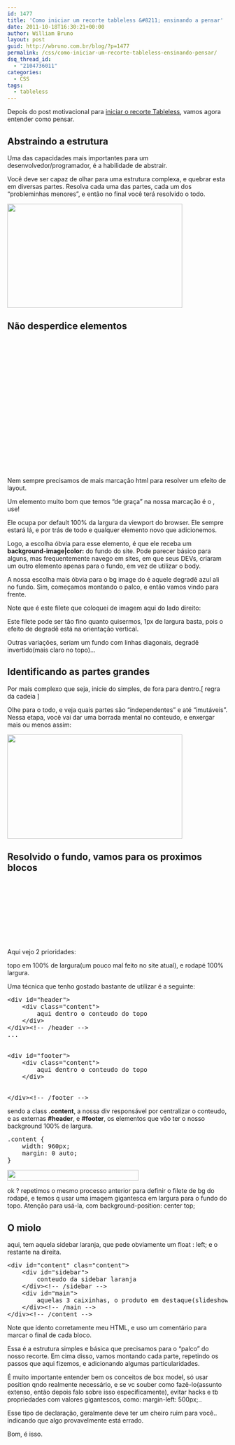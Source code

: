 ```yaml
---
id: 1477
title: 'Como iniciar um recorte tableless &#8211; ensinando a pensar'
date: 2011-10-18T16:30:21+00:00
author: William Bruno
layout: post
guid: http://wbruno.com.br/blog/?p=1477
permalink: /css/como-iniciar-um-recorte-tableless-ensinando-pensar/
dsq_thread_id:
  - "2104736011"
categories:
  - CSS
tags:
  - tableless
---
```

Depois do post motivacional para [iniciar o recorte Tableless](http://wbruno.com.br/2011/10/10/como-iniciar-um-recorte-tableless-comece/), vamos agora entender como pensar.
  
<!--more-->

## Abstraindo a estrutura

Uma das capacidades mais importantes para um desenvolvedor/programador, é a habilidade de abstrair.
  
Você deve ser capaz de olhar para uma estrutura complexa, e quebrar esta em diversas partes. Resolva cada uma das partes, cada um dos &#8220;probleminhas menores&#8221;, e então no final você terá resolvido o todo.
  
[<img src="http://wbruno.com.br/wp-content/uploads/2011/10/lay1.jpg" alt="" title="lay1" width="400" height="238" class="aligncenter size-full wp-image-1490" srcset="http://wbruno.com.br/wp-content/uploads/2011/10/lay1.jpg 400w, http://wbruno.com.br/wp-content/uploads/2011/10/lay1-300x178.jpg 300w" sizes="(max-width: 400px) 100vw, 400px" />](http://wbruno.com.br/wp-content/uploads/2011/10/lay1.jpg)

## Não desperdice elementos

[<img src="http://wbruno.com.br/wp-content/uploads/2011/10/filete1-12x300.jpg" alt="" title="filete" width="12" height="300" class="alignright size-medium wp-image-1496" srcset="http://wbruno.com.br/wp-content/uploads/2011/10/filete1-12x300.jpg 12w, http://wbruno.com.br/wp-content/uploads/2011/10/filete1.jpg 24w" sizes="(max-width: 12px) 100vw, 12px" />](http://wbruno.com.br/wp-content/uploads/2011/10/filete1.jpg)
  
Nem sempre precisamos de mais marcação html para resolver um efeito de layout.
  
Um elemento muito bom que temos &#8220;de graça&#8221; na nossa marcação é o <body>, use!
  
Ele ocupa por default 100% da largura da viewport do browser. Ele sempre estará lá, e por trás de todo e qualquer elemento novo que adicionemos.

Logo, a escolha óbvia para esse elemento, é que ele receba um **background-image|color:** do fundo do site. Pode parecer básico para alguns, mas frequentemente navego em sites, em que seus DEVs, criaram um outro elemento apenas para o fundo, em vez de utilizar o body.

A nossa escolha mais óbvia para o bg image do <body> é aquele degradê azul ali no fundo. Sim, começamos montando o palco, e então vamos vindo para frente.
  
Note que é este filete que coloquei de imagem aqui do lado direito: 

Este filete pode ser tão fino quanto quisermos, 1px de largura basta, pois o efeito de degradê está na orientação vertical.
  
Outras variações, seriam um fundo com linhas diagonais, degradê invertido(mais claro no topo)&#8230;

## Identificando as partes grandes

Por mais complexo que seja, inicie do simples, de fora para dentro.[ regra da cadeia ]
  
Olhe para o todo, e veja quais partes são &#8220;independentes&#8221; e até &#8220;imutáveis&#8221;. Nessa etapa, você vai dar uma borrada mental no conteudo, e enxergar mais ou menos assim:
  
[<img src="http://wbruno.com.br/wp-content/uploads/2011/10/borrado1.jpg" alt="" title="borrado1" width="400" height="238" class="aligncenter size-full wp-image-1487" srcset="http://wbruno.com.br/wp-content/uploads/2011/10/borrado1.jpg 400w, http://wbruno.com.br/wp-content/uploads/2011/10/borrado1-300x178.jpg 300w" sizes="(max-width: 400px) 100vw, 400px" />](http://wbruno.com.br/wp-content/uploads/2011/10/borrado1.jpg)

## Resolvido o fundo, vamos para os proximos blocos

[<img src="http://wbruno.com.br/wp-content/uploads/2011/10/bgrodape2.jpg" alt="" title="bgrodape" width="5" height="140" class="alignleft size-full wp-image-1509" style="margin-right: 20px;" />](http://wbruno.com.br/wp-content/uploads/2011/10/bgrodape2.jpg)

Aqui vejo 2 prioridades:
  
topo em 100% de largura(um pouco mal feito no site atual), e rodapé 100% largura.
  
Uma técnica que tenho gostado bastante de utilizar é a seguinte:

<div style="clear: both;">
</div>

<pre class="html" name="code">&lt;div id="header">
    &lt;div class="content">
        aqui dentro o conteudo do topo
    &lt;/div><!-- /content -->
&lt;/div>&lt;!-- /header -->
...


&lt;div id="footer">
    &lt;div class="content">
        aqui dentro o conteudo do topo
    &lt;/div>

<!-- /content -->
&lt;/div>&lt;!-- /footer -->
</pre>

sendo a class **.content**, a nossa div responsável por centralizar o conteudo, e as externas **#header**, e **#footer**, os elementos que vão ter o nosso background 100% de largura.

<pre name="code" class="css">.content {
    width: 960px;
    margin: 0 auto;
}</pre>

[<img src="http://wbruno.com.br/wp-content/uploads/2011/10/bgtopo-300x25.jpg" alt="" title="bgtopo" width="300" height="25" class="aligncenter size-medium wp-image-1507" srcset="http://wbruno.com.br/wp-content/uploads/2011/10/bgtopo-300x25.jpg 300w, http://wbruno.com.br/wp-content/uploads/2011/10/bgtopo.jpg 400w" sizes="(max-width: 300px) 100vw, 300px" />](http://wbruno.com.br/wp-content/uploads/2011/10/bgtopo.jpg)
  
ok ? repetimos o mesmo processo anterior para definir o filete de bg do rodapé, e temos q usar uma imagem gigantesca em largura para o fundo do topo. Atenção para usá-la, com background-position: center top;

## O miolo

aqui, tem aquela sidebar laranja, que pede obviamente um float : left; e o restante na direita.

<pre class="html" name="code">&lt;div id="content" clas="content">
    &lt;div id="sidebar">
        conteudo da sidebar laranja
    &lt;/div>&lt;!-- /sidebar -->
    &lt;div id="main">
        aquelas 3 caixinhas, o produto em destaque(slideshow)..
    &lt;/div>&lt;!-- /main -->
&lt;/div>&lt;!-- /content -->
</pre>

Note que idento corretamente meu HTML, e uso um comentário para marcar o final de cada bloco. 

Essa é a estrutura simples e básica que precisamos para o &#8220;palco&#8221; do nosso recorte. Em cima disso, vamos montando cada parte, repetindo os passos que aqui fizemos, e adicionando algumas particularidades.
  
É muito importante entender bem os conceitos de box model, só usar position qndo realmente necessário, e se vc souber como fazê-lo(assunto extenso, então depois falo sobre isso especificamente), evitar hacks e tb propriedades com valores gigantescos, como: margin-left: 500px;..

Esse tipo de declaração, geralmente deve ter um cheiro ruim para você.. indicando que algo provavelmente está errado.
  
Bom, é isso.